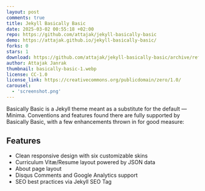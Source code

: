```yaml
---
layout: post
comments: true
title: Jekyll Basically Basic
date: 2025-03-02 00:55:18 +02:00
repo: https://github.com/attajak/jekyll-basically-basic
demo: https://attajak.github.io/jekyll-basically-basic/
forks: 0
stars: 1
download: https://github.com/attajak/jekyll-basically-basic/archive/refs/heads/main.zip
author: Attajak Janrak
thumbnail: basically-basic-1.webp
license: CC-1.0
license_link: https://creativecommons.org/publicdomain/zero/1.0/
carousel:
  - 'screenshot.png'
---
```


Basically Basic is a Jekyll theme meant as a substitute for the default — Minima. Conventions and features found there are fully supported by Basically Basic, with a few enhancements thrown in for good measure:

## Features

- Clean responsive design with six customizable skins
- Curriculum Vitæ/Resume layout powered by JSON data
- About page layout
- Disqus Comments and Google Analytics support
- SEO best practices via Jekyll SEO Tag
